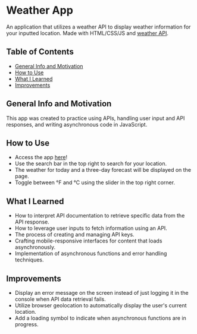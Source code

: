 # Weather App

An application that utilizes a weather API to display weather information for your inputted location. Made with HTML/CSS/JS and [weather API](https://www.weatherapi.com/).

## Table of Contents
- [General Info and Motivation](#general-info-and-motivation)
- [How to Use](#how-to-use)
- [What I Learned](#what-i-learned)
- [Improvements](#improvements)

## General Info and Motivation

This app was created to practice using APIs, handling user input and API responses, and writing asynchronous code in JavaScript.

## How to Use

- Access the app [here](https://andreww-00.github.io/Weather-App/)!
- Use the search bar in the top right to search for your location.
- The weather for today and a three-day forecast will be displayed on the page.
- Toggle between °F and °C using the slider in the top right corner.

## What I Learned

- How to interpret API documentation to retrieve specific data from the API response.
- How to leverage user inputs to fetch information using an API.
- The process of creating and managing API keys.
- Crafting mobile-responsive interfaces for content that loads asynchronously.
- Implementation of asynchronous functions and error handling techniques.

## Improvements

- Display an error message on the screen instead of just logging it in the console when API data retrieval fails.
- Utilize browser geolocation to automatically display the user's current location.
- Add a loading symbol to indicate when asynchronous functions are in progress.
